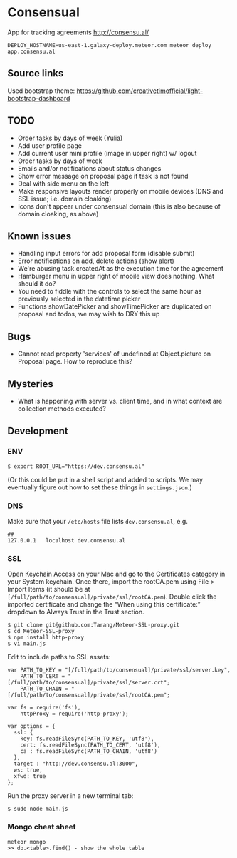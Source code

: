 # Consensual
App for tracking agreements http://consensu.al/

```
DEPLOY_HOSTNAME=us-east-1.galaxy-deploy.meteor.com meteor deploy app.consensu.al
```

## Source links

Used bootstrap theme: https://github.com/creativetimofficial/light-bootstrap-dashboard

## TODO
- Order tasks by days of week (Yulia)
- Add user profile page
- Add current user mini profile (image in upper right) w/ logout
- Order tasks by days of week
- Emails and/or notifications about status changes
- Show error message on proposal page if task is not found
- Deal with side menu on the left
- Make responsive layouts render properly on mobile devices (DNS and SSL issue; i.e. domain cloaking)
- Icons don't appear under consensual domain (this is also because of domain cloaking, as above)

## Known issues
- Handling input errors for add proposal form (disable submit)
- Error notifications on add, delete actions (show alert)
- We're abusing task.createdAt as the execution time for the agreement
- Hamburger menu in upper right of mobile view does nothing. What should it do?
- You need to fiddle with the controls to select the same hour as previously selected in the datetime picker
- Functions showDatePicker and showTimePicker are duplicated on proposal and todos, we may wish to DRY this up

## Bugs
- Cannot read property 'services' of undefined at Object.picture on Proposal page. How to reproduce this?

## Mysteries
- What is happening with server vs. client time, and in what context are collection methods executed?

## Development

### ENV
```
$ export ROOT_URL="https://dev.consensu.al"
```
(Or this could be put in a shell script and added to scripts. We may eventually figure out how to set these things in `settings.json`.)

### DNS
Make sure that your `/etc/hosts` file lists `dev.consensu.al`, e.g.

```
##
127.0.0.1	localhost dev.consensu.al
```

### SSL
Open Keychain Access on your Mac and go to the Certificates category in your System keychain. Once there, import the rootCA.pem using File > Import Items (it should be at `[/full/path/to/consensual]/private/ssl/rootCA.pem`). Double click the imported certificate and change the “When using this certificate:” dropdown to Always Trust in the Trust section.

```
$ git clone git@github.com:Tarang/Meteor-SSL-proxy.git 
$ cd Meteor-SSL-proxy
$ npm install http-proxy
$ vi main.js
```

Edit to include paths to SSL assets:

```
var PATH_TO_KEY = "[/full/path/to/consensual]/private/ssl/server.key",
    PATH_TO_CERT = "[/full/path/to/consensual]/private/ssl/server.crt";
    PATH_TO_CHAIN = "[/full/path/to/consensual]/private/ssl/rootCA.pem";

var fs = require('fs'),
    httpProxy = require('http-proxy');

var options = {
  ssl: {
    key: fs.readFileSync(PATH_TO_KEY, 'utf8'),
    cert: fs.readFileSync(PATH_TO_CERT, 'utf8'),
    ca : fs.readFileSync(PATH_TO_CHAIN, 'utf8')
  },
  target : "http://dev.consensu.al:3000",
  ws: true,
  xfwd: true
};
```
Run the proxy server in a new terminal tab:

```
$ sudo node main.js
```

### Mongo cheat sheet

```
meteor mongo
>> db.<table>.find() - show the whole table
```